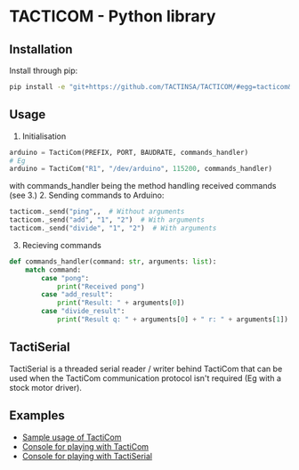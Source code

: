 # TACTICOM - Python library

## Installation
Install through pip:
```bash
pip install -e "git+https://github.com/TACTINSA/TACTICOM/#egg=tacticom&subdirectory=Python"
```

## Usage
1. Initialisation
```py
arduino = TactiCom(PREFIX, PORT, BAUDRATE, commands_handler)
# Eg
arduino = TactiCom("R1", "/dev/arduino", 115200, commands_handler)
```
with commands_handler being the method handling received commands (see 3.)
2. Sending commands to Arduino:

```py
tacticom._send("ping",,  # Without arguments
tacticom._send("add", "1", "2")  # With arguments
tacticom._send("divide", "1", "2")  # With arguments
```
3. Recieving commands
```py
def commands_handler(command: str, arguments: list):
    match command:
        case "pong":
            print("Received pong")
        case "add_result":
            print("Result: " + arguments[0])
        case "divide_result":
            print("Result q: " + arguments[0] + " r: " + arguments[1])
```

## TactiSerial
TactiSerial is a threaded serial reader / writer behind TactiCom that can be used when the TactiCom communication protocol isn't required (Eg with a stock motor driver).

## Examples
+ [Sample usage of TactiCom](examples/SerialTactiComExample.py)
+ [Console for playing with TactiCom](examples/SerialTactiComConsole.py)
+ [Console for playing with TactiSerial](examples/TactiSerialConsole.py)
